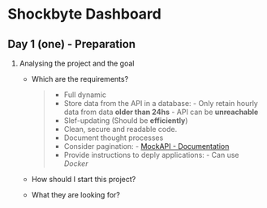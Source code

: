 # Shockbyte Dashboard

## Day 1 (one) - Preparation

1. Analysing the project and the goal

    * Which are the requirements?

        > * Full dynamic
        > * Store data from the API in a database:
        >       - Only retain hourly data from data **older than 24hs**
        >       - API can be **unreachable**
        > * Slef-updating (Should be **efficiently**)
        > * Clean, secure and readable code.
        > * Document thought processes
        > * Consider pagination:
        >       - [MockAPI - Documentation](https://mockapi.io/docs) 
        > * Provide instructions to deply applications:
        >       - Can use *Docker*
        
    * How should I start this project?
    
    * What they are looking for?





